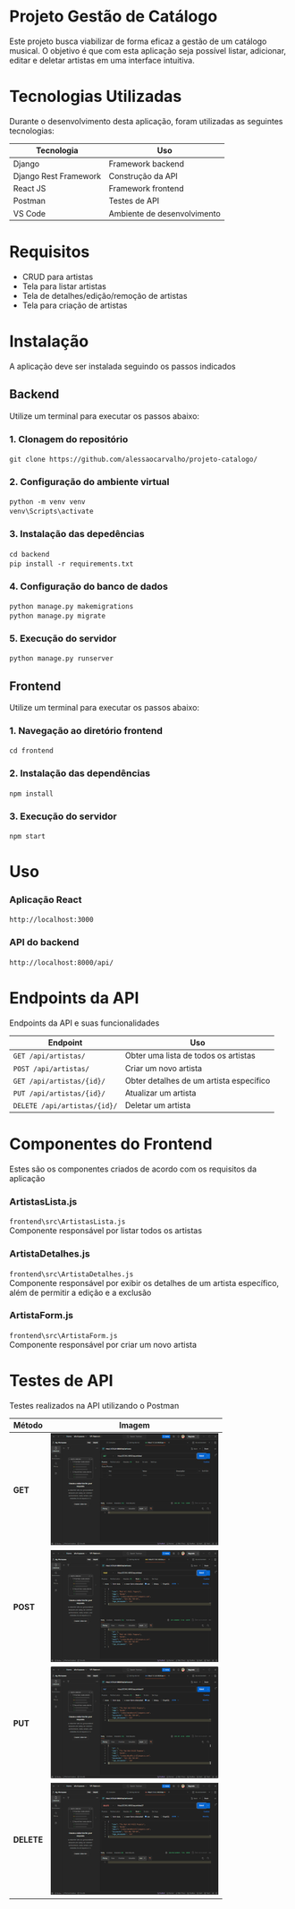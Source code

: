 # Projeto Gestão de Catálogo

Este projeto busca viabilizar de forma eficaz a gestão de um catálogo musical. O objetivo é que com esta aplicação seja possível listar, adicionar, editar e deletar artistas em uma interface intuitiva.

# Tecnologias Utilizadas

Durante o desenvolvimento desta aplicação, foram utilizadas as seguintes tecnologias:

| Tecnologia | Uso |
|----------|-----------------|
| Django | Framework backend |
| Django Rest Framework | Construção da API |
| React JS | Framework frontend |
| Postman | Testes de API |
| VS Code | Ambiente de desenvolvimento |

# Requisitos

* CRUD para artistas
* Tela para listar artistas
* Tela de detalhes/edição/remoção de artistas
* Tela para criação de artistas

# Instalação

A aplicação deve ser instalada seguindo os passos indicados

## Backend

Utilize um terminal para executar os passos abaixo:

### 1. Clonagem do repositório
`git clone https://github.com/alessaocarvalho/projeto-catalogo/`
### 2. Configuração do ambiente virtual
`python -m venv venv`  
`venv\Scripts\activate`
### 3. Instalação das depedências
`cd backend`  
`pip install -r requirements.txt`
### 4. Configuração do banco de dados
`python manage.py makemigrations`  
`python manage.py migrate`
### 5. Execução do servidor
`python manage.py runserver`

## Frontend

Utilize um terminal para executar os passos abaixo:

### 1. Navegação ao diretório frontend
`cd frontend`
### 2. Instalação das dependências
`npm install`
### 3. Execução do servidor
`npm start`

# Uso

### Aplicação React
`http://localhost:3000`
### API do backend
`http://localhost:8000/api/`

# Endpoints da API

Endpoints da API e suas funcionalidades

| Endpoint | Uso |
|----------|-----|
| `GET /api/artistas/` | Obter uma lista de todos os artistas |
| `POST /api/artistas/` | Criar um novo artista |
| `GET /api/artistas/{id}/` | Obter detalhes de um artista específico |
| `PUT /api/artistas/{id}/` | Atualizar um artista |
| `DELETE /api/artistas/{id}/` | Deletar um artista |

# Componentes do Frontend

Estes são os componentes criados de acordo com os requisitos da aplicação

### ArtistasLista.js
`frontend\src\ArtistasLista.js`  
Componente responsável por listar todos os artistas
### ArtistaDetalhes.js
`frontend\src\ArtistaDetalhes.js`  
Componente responsável por exibir os detalhes de um artista específico, além de permitir a edição e a exclusão
### ArtistaForm.js
`frontend\src\ArtistaForm.js`  
Componente responsável por criar um novo artista

# Testes de API

Testes realizados na API utilizando o Postman

| Método     | Imagem                            |
|------------|-----------------------------------|
| **GET**    | <img src="/testes-api/metodo-get.png" alt="Método GET" width="300" height="200"> |
| **POST**   | <img src="/testes-api/metodo-post.png" alt="Método POST" width="300" height="200"> |
| **PUT**    | <img src="/testes-api/metodo-put.png" alt="Método PUT" width="300" height="200"> |
| **DELETE** | <img src="/testes-api/metodo-delete.png" alt="Método DELETE" width="300" height="200"> |
